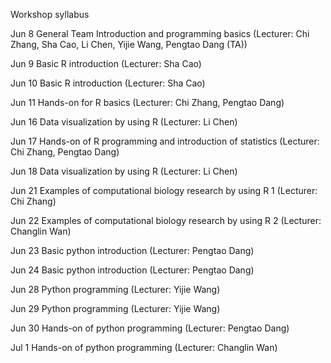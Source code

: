 Workshop syllabus



Jun 8 General Team Introduction and programming basics (Lecturer: Chi Zhang, Sha Cao, Li Chen, Yijie Wang, Pengtao Dang (TA)) 

Jun 9 Basic R introduction (Lecturer: Sha Cao) 

Jun 10 Basic R introduction (Lecturer: Sha Cao) 

Jun 11 Hands-on for R basics (Lecturer: Chi Zhang, Pengtao Dang) 

Jun 16 Data visualization by using R (Lecturer: Li Chen) 

Jun 17 Hands-on of R programming and introduction of statistics (Lecturer: Chi Zhang, Pengtao Dang) 

Jun 18 Data visualization by using R (Lecturer: Li Chen) 

Jun 21 Examples of computational biology research by using R 1 (Lecturer: Chi Zhang) 

Jun 22 Examples of computational biology research by using R 2 (Lecturer: Changlin Wan) 

Jun 23 Basic python introduction (Lecturer: Pengtao Dang) 

Jun 24 Basic python introduction (Lecturer: Pengtao Dang) 

Jun 28 Python programming (Lecturer: Yijie Wang) 

Jun 29 Python programming (Lecturer: Yijie Wang) 

Jun 30 Hands-on of python programming (Lecturer: Pengtao Dang) 

Jul 1 Hands-on of python programming (Lecturer: Changlin Wan) 
